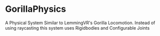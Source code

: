 # GorillaPhysics
A Physical System Similar to LemmingVR's Gorilla Locomotion. Instead of using raycasting this system uses Rigidbodies and Configurable Joints 
